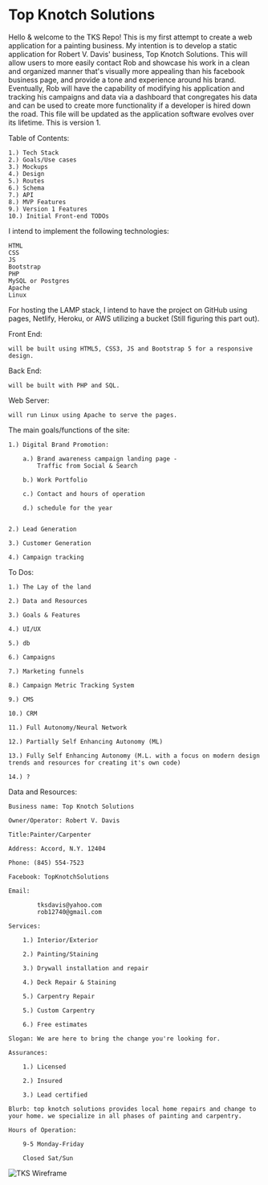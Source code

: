 # Top Knotch Solutions

Hello & welcome to the TKS Repo! This is my first attempt to create a web application for a painting business. My intention is to develop a static application for Robert V. Davis' business, Top Knotch Solutions. This will allow users to more easily contact Rob and showcase his work in a clean and organized manner that's visually more appealing than his facebook business page, and provide a tone and experience around his brand. Eventually, Rob will have the capability of modifying his application and tracking his campaigns and data via a dashboard that congregates his data and can be used to create more functionality if a developer is hired down the road. This file will be updated as the application software evolves over its lifetime. This is version 1. 

Table of Contents:

    1.) Tech Stack
    2.) Goals/Use cases
    3.) Mockups
    4.) Design
    5.) Routes
    6.) Schema
    7.) API
    8.) MVP Features
    9.) Version 1 Features
    10.) Initial Front-end TODOs

I intend to implement the following technologies: 

    HTML
    CSS
    JS
    Bootstrap
    PHP
    MySQL or Postgres
    Apache
    Linux

For hosting the LAMP stack, I intend to have the project on GitHub using pages, Netlify, Heroku, or AWS utilizing a bucket (Still figuring this part out).

Front End: 
    
    will be built using HTML5, CSS3, JS and Bootstrap 5 for a responsive design. 

Back End:
    
    will be built with PHP and SQL. 

Web Server:

    will run Linux using Apache to serve the pages.



The main goals/functions of the site:

    1.) Digital Brand Promotion:
        
        a.) Brand awareness campaign landing page - 
            Traffic from Social & Search
        
        b.) Work Portfolio
        
        c.) Contact and hours of operation

        d.) schedule for the year


    2.) Lead Generation

    3.) Customer Generation

    4.) Campaign tracking




To Dos:

    1.) The Lay of the land

    2.) Data and Resources

    3.) Goals & Features

    4.) UI/UX

    5.) db

    6.) Campaigns

    7.) Marketing funnels

    8.) Campaign Metric Tracking System

    9.) CMS

    10.) CRM

    11.) Full Autonomy/Neural Network

    12.) Partially Self Enhancing Autonomy (ML)

    13.) Fully Self Enhancing Autonomy (M.L. with a focus on modern design trends and resources for creating it's own code)

    14.) ?



Data and Resources:

    Business name: Top Knotch Solutions
    
    Owner/Operator: Robert V. Davis
    
    Title:Painter/Carpenter
    
    Address: Accord, N.Y. 12404

    Phone: (845) 554-7523

    Facebook: TopKnotchSolutions

    Email: 
            
            tksdavis@yahoo.com
            rob12740@gmail.com

    Services:   
        
        1.) Interior/Exterior 

        2.) Painting/Staining

        3.) Drywall installation and repair

        4.) Deck Repair & Staining

        5.) Carpentry Repair

        5.) Custom Carpentry

        6.) Free estimates

    Slogan: We are here to bring the change you're looking for.

    Assurances: 
    
        1.) Licensed

        2.) Insured

        3.) Lead certified

    Blurb: top knotch solutions provides local home repairs and change to your home. we specialize in all phases of painting and carpentry.

    Hours of Operation:

        9-5 Monday-Friday

        Closed Sat/Sun


![TKS Wireframe](https://user-images.githubusercontent.com/38527132/153245916-a1d66fb8-89c2-49e3-9425-363344521502.png)

